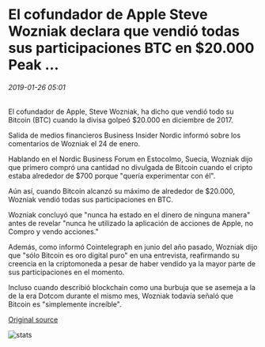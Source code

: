 # El cofundador de Apple Steve Wozniak declara que vendió todas sus participaciones BTC en $20.000 Peak ...

###### 2019-01-26 05:01

El cofundador de Apple, Steve Wozniak, ha dicho que vendió todo su Bitcoin (BTC) cuando la divisa golpeó $20.000 en diciembre de 2017.

Salida de medios financieros Business Insider Nordic informó sobre los comentarios de Wozniak el 24 de enero.

Hablando en el Nordic Business Forum en Estocolmo, Suecia, Wozniak dijo que primero compró una cantidad no divulgada de Bitcoin cuando el cripto estaba alrededor de $700 porque "quería experimentar con él".

Aún así, cuando Bitcoin alcanzó su máximo de alrededor de $20.000, Wozniak vendió todas sus participaciones en BTC.

Wozniak concluyó que "nunca ha estado en el dinero de ninguna manera" antes de revelar "nunca he utilizado la aplicación de acciones de Apple, no Compro y vendo acciones."

Además, como informó Cointelegraph en junio del año pasado, Wozniak dijo que "sólo Bitcoin es oro digital puro" en una entrevista, reafirmando su creencia en la criptomoneda a pesar de haber vendido ya la mayor parte de sus participaciones en el momento.

Incluso cuando describió blockchain como una burbuja que se asemeja a la de la era Dotcom durante el mismo mes, Wozniak todavía señaló que Bitcoin es "simplemente increíble".

[Original source](https://cointelegraph.com/news/apple-co-founder-steve-wozniak-declares-he-sold-all-his-btc-holdings-at-20-000-peak)

![stats](https://c.statcounter.com/11760860/0/a89fa40b/1/ "stats")